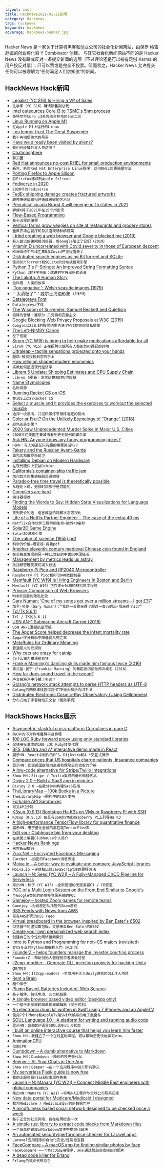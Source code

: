 ```yaml
---
layout: post
title: Hacknews2021-01-21新闻
category: Hacknews
tags: hacknews
keywords: hacknews
coverage: hacknews-banner.jpg
---
```


Hacker News 是一家关于计算机黑客和创业公司的社会化新闻网站，由保罗·格雷厄姆的创业孵化器 Y Combinator 创建。
与其它社会化新闻网站不同的是 Hacker News 没有踩或反对一条提交新闻的选项（不过评论还是可以被有足够 Karma 的用户投反对票）；只可以赞或是完全不投票。简而言之，Hacker News 允许提交任何可以被理解为“任何满足人们求知欲”的新闻。

## HackNews Hack新闻


- [Legalist (YC S16) Is Hiring a VP of Sales](https://angel.co/company/legalist/jobs/436631-vp-of-sales)
- `法学家（YC S16）聘请销售副总裁`
- [Intel outsources Core i3 to TSMC's 5nm process](https://www.eenewseurope.com/news/intel-TSMC-5nm)
- `英特尔将Core i3外包给台积电的5nm工艺`
- [Linux Running on Apple M1](https://twitter.com/cmwdotme/status/1351838924621099008)
- `在Apple M1上运行的Linux`
- [I no longer trust The Great Suspender](https://dafoster.net/articles/2021/01/20/i-no-longer-trust-the-great-suspender/)
- `我不再相信伟大的吊带`
- [Have we already been visited by aliens?](https://www.newyorker.com/magazine/2021/01/25/have-we-already-been-visited-by-aliens)
- `我们已经被外星人拜访吗？`
- [Chatmosphere](https://chatmosphere.cc/)
- `聊天圈`
- [Red Hat announces no-cost RHEL for small production environments](https://www.redhat.com/en/blog/new-year-new-red-hat-enterprise-linux-programs-easier-ways-access-rhel)
- `新年，新的Red Hat Enterprise Linux程序：访问RHEL的更简便方法`
- [Porting Firefox to Apple Silicon](https://hacks.mozilla.org/2021/01/porting-firefox-to-apple-silicon/)
- `将Firefox移植到Apple Silicon`
- [Fediverse in 2020](https://fediverse.party/en/post/fediverse-in-2020)
- `2020年的Fediverse`
- [FedEx shipping damage creates fractured artworks](https://kottke.org/21/01/fedex-shipping-damage-creates-fractured-artworks)
- `联邦快递运输损坏造成破碎的艺术品`
- [Periodical cicada Brood X will emerge in 15 states in 2021](https://www.cicadamania.com/cicadas/category/types/magicicada/)
- `蝉蝉X将于2021年在15个州出现`
- [Flow-Based Programming](https://jpaulm.github.io/fbp/index.html)
- `基于流程的编程`
- [Vertical farms grow veggies on site at restaurants and grocery stores](https://newatlas.com/good-thinking/vertical-field-urban-farm-geoponics/)
- `垂直农场在餐厅和杂货店现场种植蔬菜`
- [I tried creating a web browser and Google blocked me (2019)](https://blog.samuelmaddock.com/posts/google-widevine-blocked-my-browser/)
- `有人尝试创建网络浏览器，但Google阻止了它们（2019）`
- [Vitamin D uncorrelated with Covid severity in those of European descent](https://nutrition.bmj.com/content/early/2021/01/07/bmjnph-2020-000151)
- `欧洲血统中的维生素D与Covid严重程度无关`
- [Distributed search engines using BitTorrent and SQLite](https://github.com/lmatteis/torrent-net)
- `使用BitTorrent和SQLite的分布式搜索引擎`
- [Python 3's F-Strings: An Improved String Formatting Syntax](https://realpython.com/python-f-strings/)
- `Python 3的F字符串：改进的字符串格式语法`
- [The Lakota: A Human Story](https://kirkcenter.org/reviews/the-lakota-as-a-human-story/)
- `拉科塔：人类的故事`
- ['Too negative ': Welsh seaside images (1979)](https://www.theguardian.com/artanddesign/gallery/2021/jan/19/welsh-seaside-images-controversy-michael-bennett-in-pictures)
- ```太消极了''：威尔士海边形象（1979）`
- [Datalegreya Font](http://www.datalegreya.com/?lang=en)
- `Datalegreya字体`
- [The Wisdom of Surrender: Samuel Beckett and Quietism](https://aeon.co/essays/how-samuel-beckett-sought-salvation-in-the-midst-of-suffering)
- `投降的智慧：塞缪尔·贝克特和安静主义`
- [Google Blocking Web Privacy Proposals at W3C (2019)](https://www.cpomagazine.com/data-privacy/google-blocking-web-privacy-proposals-at-w3c/)
- `Google以23比1的投票结果否决了W3C的网络隐私提案`
- [The Left-NIMBY Canon](https://noahpinion.substack.com/p/the-left-nimby-canon)
- `左下佳能`
- [Sirum (YC W15) is hiring to help make medications affordable for all](item?id=25854032)
- `Sirum（YC W15）正在招聘以使所有人都能负担得起的药物`
- [Ultraleap – tactile sensations projected onto your hands](https://www.ultraleap.com/haptics/#how-it-works)
- `超跳–触觉投射到您的手上`
- [How religion shaped modern economics](https://www.wsj.com/articles/how-religion-shaped-modern-economics-11610643698)
- `宗教如何塑造现代经济学`
- [Librem 5 Update: Shipping Estimates and CPU Supply Chain](https://puri.sm/posts/librem-5-update-shipping-estimates-and-cpu-supply-chain/)
- `Librem 5更新：发货估算和CPU供应链`
- [Name Etymologies](http://branemrys.blogspot.com/2021/01/name-etymologies.html)
- `名称词源`
- [Running Racket CS on iOS](https://defn.io/2021/01/19/racket-cs-on-ios/)
- `在iOS上运行Racket CS`
- [Select a muscle and it provides the exercises to workout the selected muscle](https://musclewiki.com/)
- `选择一块肌肉，并提供锻炼来锻炼选定的肌肉`
- [Color or Fruit? On the Unlikely Etymology of “Orange” (2018)](https://lithub.com/color-or-fruit-on-the-unlikely-etymology-of-orange/)
- `颜色还是水果？`
- [2020 Saw Unprecedented Murder Spike in Major U.S. Cities](https://www.statista.com/chart/23905/change-in-homicides-in-us-cities/)
- `2020年在美国主要城市看到史无前例的谋杀案`
- [Ask HN: Anyone know any funny programming jokes?](item?id=25850739)
- `问HN：有人知道任何有趣的编程笑话吗？`
- [Fakery and the Russian Avant-Garde](https://www.apollo-magazine.com/forgeries-russian-avant-garde/)
- `面包店和俄罗斯前卫`
- [Installing Debian on Modern Hardware](https://lwn.net/SubscriberLink/843172/21340b641eaa0f62/)
- `在现代硬件上安装Debian`
- [California’s container-ship traffic jam](https://www.freightwaves.com/news/inside-californias-colossal-container-ship-traffic-jam/)
- `加州巨大的集装箱船交通拥堵`
- [Paradox-free time travel is theoretically possible](https://www.npr.org/2020/09/27/917556254/paradox-free-time-travel-is-theoretically-possible-researchers-say)
- `从理论上讲，无悖时间旅行是可能的`
- [Compilers are hard](https://blog.shipreq.com/post/compilers_are_hard)
- `编译器很难`
- [Finding the Words to Say: Hidden State Visualizations for Language Models](https://jalammar.github.io/hidden-states/)
- `找到要说的话：语言模型的隐藏状态可视化`
- [Life of a Netflix Partner Engineer – The case of the extra 40 ms](https://netflixtechblog.com/life-of-a-netflix-partner-engineer-the-case-of-extra-40-ms-b4c2dd278513)
- `Netflix合作伙伴工程师的生命–额外40毫秒`
- [Solar2D Game Engine](https://solar2d.com/)
- `Solar2D游戏引擎`
- [The value of science (1955) pdf](https://calteches.library.caltech.edu/1575/1/Science.pdf)
- `科学的价值–理查德·费曼pdf`
- [Another eleventh-century medieval Chinese coin found in England](https://www.caitlingreen.org/2020/12/another-medieval-chinese-coin-from-england.html)
- `在英格兰发现的另一种11世纪的中世纪中国钱币`
- [Management by metrics leads us astray](https://jakobgreenfeld.com/metrics)
- `按指标管理使我们误入歧途`
- [Raspberry Pi Pico and RP2040 Microcontroller](https://www.raspberrypi.org/products/raspberry-pi-pico/)
- `Raspberry Pi Pico和RP2040微控制器`
- [Memfault (YC W19) Is Hiring Engineers in Boston and Berlin](https://angel.co/company/memfault-inc/jobs)
- `Memfault（YC W19）正在波士顿和柏林招聘工程师`
- [Privacy Comparison of Web Browsers](https://spyware.neocities.org/articles/browsers.html)
- `Web浏览器的隐私比较`
- [Gary Numan: 'One of my songs got over a million streams – I got £37'](https://news.sky.com/story/gary-numan-one-of-my-songs-got-over-a-million-streams-i-got-16337-12192462)
- `加里·努曼（Gary Numan）：“我的一首歌获得了超过一百万的流-我获得了£37”`
- [Tcl/Tk 8.6.11](https://wiki.tcl-lang.org/page/Changes+in+Tcl%2FTk+8%2E6%2E11)
- `Tcl / TK的8.6.11`
- [USN AN-1 Submarine Aircraft Carrier (2018)](http://www.hisutton.com/USN_AN-1_Submarine_Aircraft_Carrier.html)
- `USN AN-1潜艇航空母舰`
- [The Apgar Score helped decrease the infant mortality rate](https://massivesci.com/articles/virginia-apgar-score-anesthesiologist-our-science-heroes/)
- `Apgar评分有助于降低婴儿死亡率`
- [MetaRules for Ordinary Meaning](https://harvardlawreview.org/2021/01/metarules-for-ordinary-meaning/)
- `普通意义的元规则`
- [Why cats are crazy for catnip](https://www.sciencemag.org/news/2021/01/why-cats-are-crazy-catnip)
- `为什么猫为猫薄荷疯狂`
- [Frankie Manning's dancing skills made him famous twice (2016)](http://www.vox.com/2016/5/26/11776066/frankie-mannings-102nd-birthday)
- `弗兰基·曼宁（Frankie Manning）的舞蹈技巧使他两次成名（2016）`
- [How far does sound travel in the ocean?](https://oceanservice.noaa.gov/facts/sound.html)
- `声音在海洋中传播了多远？`
- [Golang's network stack attempts to parse HTTP headers as UTF-8](https://twitter.com/albinowax/status/1351936571080122372)
- `Golang的网络堆栈尝试将HTTP标头解析为UTF-8`
- [Distributed Electronic Cosmic-Ray Observatory (Using Cellphones)](https://wipac.wisc.edu/deco/data)
- `分布式电子宇宙射线天文台（使用手机）`


## HackShows Hacks展示

- [ Asymmetric stackful cross-platform Coroutines in pure C](https://github.com/edubart/minicoro)
- `纯C中的不对称堆叠跨平台协程`
- [ 100 LOC Ruby forward proxy using only standard libraries](https://github.com/jamesmoriarty/forward-proxy)
- `仅使用标准库的100 LOC Ruby转发代理`
- [ BFS, Dijkstra and A* interactive demo made in React](https://github.com/npretto/pathfinding)
- `展示HN：React中制作的BFS，Dijkstra和A *交互式演示`
- [ Compare prices that US hospitals charge patients, insurance companies](https://turquoise.health/)
- `显示HN：比较美国医院向患者和保险公司收取的价格`
- [ A low-code alternative for Stripe/Twilio Integrations](https://appstitch.dev)
- `Show HN：Stripe / Twilio集成的低代码替代品`
- [ Divjoy 2.0 – Build a SaaS app in minutes](https://divjoy.com)
- `Divjoy 2.0 –在数分钟内构建SaaS应用`
- [ TheLibraryMap – 100k Books in a Picture](https://thelibrarymap.com/)
- `TheLibraryMap –图片中的10万本书`
- [ Forkable API Sandboxes](https://rapidstash.io)
- `可叉API沙箱`
- [ K3sup (0.9.13) Bootstrap Ha K3s on VMs or Raspberry Pi with SSH](https://github.com/alexellis/k3sup/releases/tag/0.9.13)
- `K3sup（0.9.13）在具有SSH的VM或Raspberry Pi上引导Ha K3`
- [ A high-performance TensorFlow library for quantitative finance](https://github.com/google/tf-quant-finance)
- `展示HN：用于量化金融的高性能TensorFlow库`
- [ Edit your Clubhouse bio from your desktop](http://clubhousebio.xyz/)
- `在桌面上编辑Clubhouse个人简介`
- [ Hacker News Rankings](https://www.hakaran.com)
- `黑客新闻排行`
- [ ZuccNet – Encrypted Facebook Messaging](https://github.com/tomquirk/zuccnet#zuccnet)
- `ZuccNet –加密的Facebook消息传递`
- [ Moiva.io – A better way to evaluate and compare JavaScript libraries](https://moiva.io/)
- `Moiva.io –评估和比较JavaScript库的更好方法`
- [Launch HN: Seed (YC W21) – A Fully-Managed CI/CD Pipeline for Serverless](item?id=25835280)
- `推出HN：种子（YC W15）–全面管理的无服务器CI / CD管道`
- [ POC of a Multi Login System on the Front End Similar to Google's](https://bilalkhoukhi.com/blog/single-app-multi-login)
- `与Google类似的前端多登录系统的POC`
- [ Gamejoy – hosted Zoom games for remote teams](https://www.gamejoyhq.com/)
- `Gamejoy –为远程团队托管的Zoom游戏`
- [ RSS Feeds with News from AWS](https://www.cloudnews.dev/feeds)
- `带有AWS新闻的RSS Feed`
- [ Virtual breadboard in the browser, inspired by Ben Eater's 6502](https://www.tejotron.com/)
- `浏览器中的虚拟面包板，灵感来自Ben Eater的6502`
- [ Create your own personalized web search index](https://crawlcrawler.com)
- `创建自己的个性化网络搜索索引`
- [ Intro to Python and Programming for non-CS majors (revisited)](item?id=25837545)
- `非CS专业的Python和编程入门（已复习）`
- [ FounderZ – helps founders manage the investor courting process](https://founderz.nocodez.com/)
- `FounderZ –帮助创始人管理投资者求爱过程`
- [ Il2cpp-modder – Generate DLL injection projects for hacking Unity games](https://github.com/juanmjacobs/il2cpp-modder)
- `Show HN：Il2cpp-modder –生成用于注入Unity游戏的DLL注入项目`
- [ Rent a Brain](https://thesageboard.com/ask-question)
- `租个脑子`
- [ Plugin Based, Batteries Included, Web Scraper](https://github.com/get-set-fetch/scraper)
- `基于插件，包括电池，网页抓取器`
- [ A simple browser based video editor (desktop only)](https://bwasti.github.io/mebm/)
- `一个基于浏览器的简单视频编辑器（仅台式机）`
- [ An electronic drum kit written in Swift using 7 iPhones and an AppleTV](https://github.com/goawaygeek/TVDrums)
- `使用7个iPhone和AppleTV用Swift编写的电子鼓套件`
- [ SOUL Language 1.0 – A platform for writing and running audio code](https://soul-lang.github.io/SOUL/docs/SOUL_V1_Release.html)
- `显示HN：音频DSP语言SOUL达到v1.0状态`
- [ I built an online interactive course that helps you learn Vim faster](https://www.vim.so)
- `Show HN：我建立了一个在线互动课程，可以帮助您更快地学习vim。`
- [ AnimationCPU](item?id=25845811)
- `动画CPU`
- [ Dumbdown – A dumb alternative to Markdown](https://github.com/treenotation/dumbdown)
- `Show HN：Dumbdown –降价的哑巴替代品`
- [ Beeper – All Your Chats in One App](https://www.beeperhq.com/?hn)
- `Show HN：Beeper –在一个应用程序中进行所有聊天`
- [ My serverless Flask guide is now free](https://cloudconsultant.dev/my-serverless-flask-guide-now-free/)
- `我的无服务器Flask指南现在免费`
- [Launch HN: Manara (YC W21) – Connect Middle East engineers with global companies](item?id=25849054)
- `推出HN：Manara（YC W21）–将MENA工程师与全球公司联系起来`
- [ New data portal for Medicare/Medicaid I designed](http://data.cms.gov/beta/)
- `我为Medicare / Medicaid设计的新数据门户`
- [ A mindfulness based social network designed to be checked once a week](https://www.sundayy.app/)
- `基于正念的社交网络，旨在每周检查一次`
- [ A simple rust library to extract code blocks from Markdown files](https://github.com/alexanderwillner/md2src)
- `一个简单的锈库从Markdown文件中提取代码块`
- [ An automated security/performance checker for Laravel apps](https://laravel-enlightn.com)
- `Laravel应用程序的自动化安全/性能检查器`
- [ FaceCompare – A macOS app for finding similar photos by face](https://face-compare.now.sh)
- `FaceCompare –一个MacOS应用程序，用于通过脸部查找相似的照片`
- [ A dead code killer for Erlang](https://tech.nextroll.com/blog/dev/2021/01/06/erlang-rebar3-hank.html)
- `Erlang的致命代码杀手`

